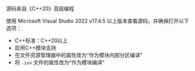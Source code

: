 源码来自《C++20》高级编程

使用 Microsoft Visual Studio 2022 v17.4.5 以上版本查看源码，并确保打开以下选项：
- C++标准：C++20以上
- 启用C++模块支持
- 在文件资源管理器中的属性改为“作为模块内部分区编译”
- 将 `.ixx` 文件的属性改为“作为模块编译”
